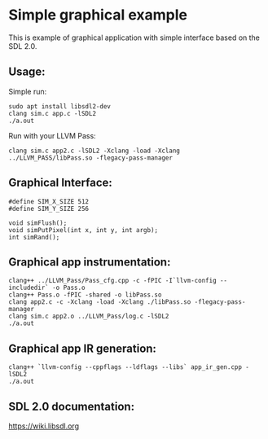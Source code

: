 # Simple graphical example
This is example of graphical application with simple interface based on the SDL 2.0.

## Usage:
Simple run:
```
sudo apt install libsdl2-dev
clang sim.c app.c -lSDL2
./a.out
```
Run with your LLVM Pass:
```
clang sim.c app2.c -lSDL2 -Xclang -load -Xclang ../LLVM_PASS/libPass.so -flegacy-pass-manager
```

## Graphical Interface:
```
#define SIM_X_SIZE 512
#define SIM_Y_SIZE 256

void simFlush();
void simPutPixel(int x, int y, int argb);
int simRand();
```

## Graphical app instrumentation:
```
clang++ ../LLVM_Pass/Pass_cfg.cpp -c -fPIC -I`llvm-config --includedir` -o Pass.o
clang++ Pass.o -fPIC -shared -o libPass.so
clang app2.c -c -Xclang -load -Xclang ./libPass.so -flegacy-pass-manager
clang sim.c app2.o ../LLVM_Pass/log.c -lSDL2
./a.out

```
## Graphical app IR generation:
```
clang++ `llvm-config --cppflags --ldflags --libs` app_ir_gen.cpp -lSDL2
./a.out
```

## SDL 2.0 documentation:
https://wiki.libsdl.org